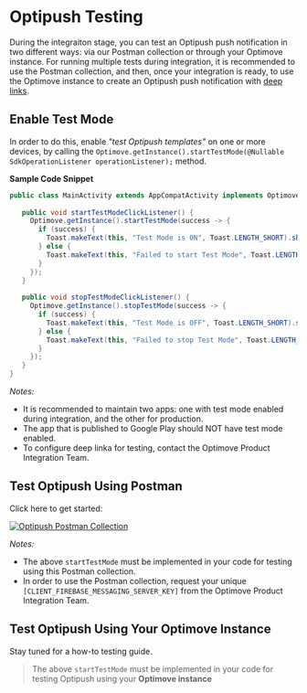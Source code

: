 # Optipush Testing
During the integraiton stage, you can test an Optipush push notification in two different ways: via our Postman collection or through your Optimove instance. For running multiple tests during integration, it is recommended to use the Postman collection, and then, once your integration is ready, to use the Optimove instance to create an Optipush push notification with [deep links](https://github.com/optimove-tech/Mobile-SDK-Integration-Guide/blob/mobile-sdk-general-page-v2.0/Android%20Integration%20Guide/Optipush%20-%20Deep%20Links.md).
 
## Enable Test Mode
In order to do this, enable _"test Optipush templates"_ on one or more devices, by calling the `Optimove.getInstance().startTestMode(@Nullable SdkOperationListener operationListener);` method.
 
**Sample Code Snippet**
```java
public class MainActivity extends AppCompatActivity implements OptimoveSuccessStateListener {
 
   public void startTestModeClickListener() {
     Optimove.getInstance().startTestMode(success -> {
       if (success) {
         Toast.makeText(this, "Test Mode is ON", Toast.LENGTH_SHORT).show();
       } else {
         Toast.makeText(this, "Failed to start Test Mode", Toast.LENGTH_SHORT).show();
       }
     });
   }
 
   public void stopTestModeClickListener() {    
     Optimove.getInstance().stopTestMode(success -> {
       if (success) {
         Toast.makeText(this, "Test Mode is OFF", Toast.LENGTH_SHORT).show();
       } else {
         Toast.makeText(this, "Failed to stop Test Mode", Toast.LENGTH_SHORT).show();
       }
     });
   }
}
```

*Notes:* 
- It is recommended to maintain two apps: one with test mode enabled during integration, and the other for production.
- The app that is published to Google Play should NOT have test mode enabled.
- To configure deep linka for testing, contact the Optimove Product Integration Team.

 
## Test Optipush Using Postman
Click here to get started:
 
 [![Optipush Postman Collection](https://run.pstmn.io/button.svg)](https://app.getpostman.com/run-collection/8de4eb0e7ec475c3656d)
 
*Notes:* 
- The above `startTestMode` must be implemented in your code for testing using this Postman collection.
- In order to use the Postman collection, request your unique `[CLIENT_FIREBASE_MESSAGING_SERVER_KEY]` from the Optimove Product Integration Team.
 

 
## Test Optipush Using Your Optimove Instance
Stay tuned for a how-to testing guide.
 
> The above `startTestMode` must be implemented in your code for testing Optipush using your **Optimove instance**
 
